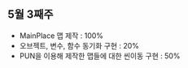 ## 5월 3째주
* MainPlace 맵 제작 : 100%  
* 오브젝트, 변수, 함수 동기화 구현 : 20%  
* PUN을 이용해 제작한 맵들에 대한 씬이동 구현 : 50%  
